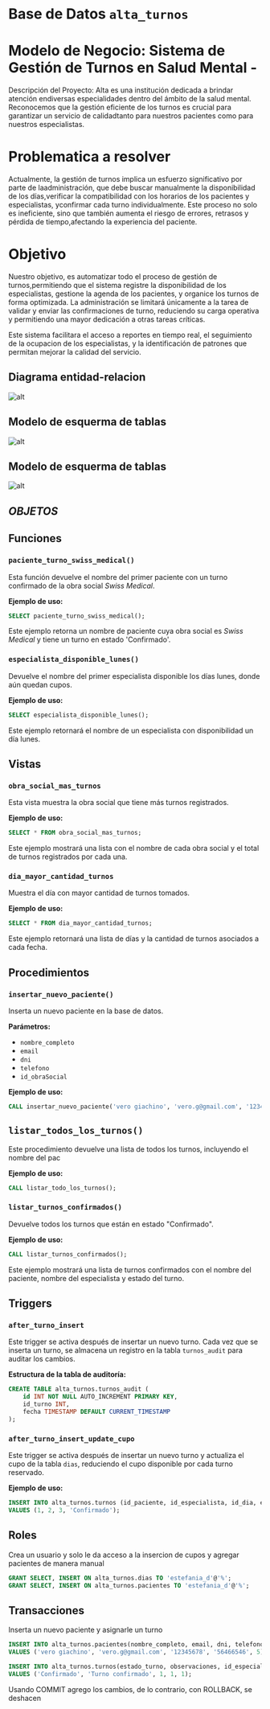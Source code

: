 
# Base de Datos `alta_turnos`
# Modelo de Negocio: Sistema de Gestión de Turnos en Salud Mental - 

Descripción del Proyecto: Alta es una institución dedicada a brindar atención endiversas 
especialidades dentro del ámbito de la salud mental. Reconocemos que la gestión eficiente 
de los turnos es crucial para garantizar un servicio de calidadtanto para nuestros pacientes como para nuestros especialistas.

# Problematica a resolver
Actualmente, la gestión de turnos implica un esfuerzo significativo por parte de laadministración, 
que debe buscar manualmente la disponibilidad de los días,verificar la compatibilidad con los horarios 
de los pacientes y especialistas, yconfirmar cada turno individualmente. Este proceso no solo es ineficiente, 
sino que también aumenta el riesgo de errores, retrasos y pérdida de tiempo,afectando la experiencia del paciente.


# Objetivo
Nuestro objetivo, es automatizar todo el proceso de gestión de turnos,permitiendo que el sistema 
registre la disponibilidad de los especialistas, gestione la agenda de los pacientes, y organice los 
turnos de forma optimizada. La administración se limitará únicamente a la tarea de validar y enviar las 
confirmaciones de turno, reduciendo su carga operativa y permitiendo una mayor dedicación a otras tareas críticas.

Este sistema facilitara el acceso a reportes en tiempo real, el seguimiento de la ocupacion de los
especialistas, y la identificación de patrones que permitan mejorar la calidad del servicio.


## Diagrama entidad-relacion

![alt](./diagrama-er.png)

## Modelo de esquerma de tablas

![alt](./esquema_tablas.png)

 ## Modelo de esquerma de tablas

![alt](./tablas_esquema.png)


## *OBJETOS*

## Funciones

### `paciente_turno_swiss_medical()`
Esta función devuelve el nombre del primer paciente con un turno confirmado de la obra social *Swiss Medical*.

**Ejemplo de uso:**
```sql
SELECT paciente_turno_swiss_medical();
```
Este ejemplo retorna un nombre de paciente cuya obra social es *Swiss Medical* y tiene un turno en estado 'Confirmado'.

### `especialista_disponible_lunes()`
Devuelve el nombre del primer especialista disponible los días lunes, donde aún quedan cupos.

**Ejemplo de uso:**
```sql
SELECT especialista_disponible_lunes();
```
Este ejemplo retornará el nombre de un especialista con disponibilidad un día lunes.

## Vistas

### `obra_social_mas_turnos`
Esta vista muestra la obra social que tiene más turnos registrados.

**Ejemplo de uso:**
```sql
SELECT * FROM obra_social_mas_turnos;
```
Este ejemplo mostrará una lista con el nombre de cada obra social y el total de turnos registrados por cada una.

### `dia_mayor_cantidad_turnos`
Muestra el día con mayor cantidad de turnos tomados.

**Ejemplo de uso:**
```sql
SELECT * FROM dia_mayor_cantidad_turnos;
```
Este ejemplo retornará una lista de días y la cantidad de turnos asociados a cada fecha.

## Procedimientos

### `insertar_nuevo_paciente()`
Inserta un nuevo paciente en la base de datos.

**Parámetros:**
- `nombre_completo`
- `email`
- `dni`
- `telefono`
- `id_obraSocial`

**Ejemplo de uso:**
```sql
CALL insertar_nuevo_paciente('vero giachino', 'vero.g@gmail.com', '12345678', '1122334455', 1);
```

## `listar_todos_los_turnos()`
Este procedimiento devuelve una lista de todos los turnos, incluyendo el nombre del pac

**Ejemplo de uso:**
```sql
CALL listar_todo_los_turnos();
```

### `listar_turnos_confirmados()`
Devuelve todos los turnos que están en estado "Confirmado".

**Ejemplo de uso:**
```sql
CALL listar_turnos_confirmados();
```
Este ejemplo mostrará una lista de turnos confirmados con el nombre del paciente, nombre del especialista y estado del turno.

## Triggers

### `after_turno_insert`
Este trigger se activa después de insertar un nuevo turno. Cada vez que se inserta un turno, se almacena un registro en la tabla `turnos_audit` para auditar los cambios.

**Estructura de la tabla de auditoría:**
```sql
CREATE TABLE alta_turnos.turnos_audit (
    id INT NOT NULL AUTO_INCREMENT PRIMARY KEY,
    id_turno INT,
    fecha TIMESTAMP DEFAULT CURRENT_TIMESTAMP
);
```

### `after_turno_insert_update_cupo`
Este trigger se activa después de insertar un nuevo turno y actualiza el cupo de la tabla `dias`, reduciendo el cupo disponible por cada turno reservado.

**Ejemplo de uso:**
```sql
INSERT INTO alta_turnos.turnos (id_paciente, id_especialista, id_dia, estado_turno)
VALUES (1, 2, 3, 'Confirmado');
```


## Roles

Crea un usuario y solo le da acceso a la insercion de cupos y agregar pacientes de manera manual
```sql
GRANT SELECT, INSERT ON alta_turnos.dias TO 'estefania_d'@'%';
GRANT SELECT, INSERT ON alta_turnos.pacientes TO 'estefania_d'@'%';
```

## Transacciones

Inserta un nuevo paciente y asignarle un turno
```sql
INSERT INTO alta_turnos.pacientes(nombre_completo, email, dni, telefono, id_obraSocial)
VALUES ('vero giachino', 'vero.g@gmail.com', '12345678', '56466546', 5) ;

INSERT INTO alta_turnos.turnos(estado_turno, observaciones, id_especialista, id_paciente, id_dia)
VALUES ('Confirmado', 'Turno confirmado', 1, 1, 1);
```
Usando COMMIT agrego los cambios, de lo contrario, con ROLLBACK, se deshacen